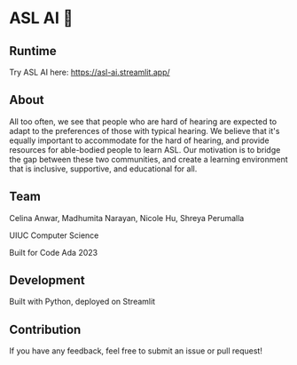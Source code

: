 # ASL AI 🤟

## Runtime
Try ASL AI here: https://asl-ai.streamlit.app/

## About
All too often, we see that people who are hard of hearing are expected to adapt to the preferences of those with typical hearing. We believe that it's equally important to accommodate for the hard of hearing, and provide resources for able-bodied people to learn ASL. Our motivation is to bridge the gap between these two communities, and create a learning environment that is inclusive, supportive, and educational for all.

## Team
Celina Anwar, Madhumita Narayan, Nicole Hu, Shreya Perumalla

UIUC Computer Science

Built for Code Ada 2023

## Development
Built with Python, deployed on Streamlit

## Contribution
If you have any feedback, feel free to submit an issue or pull request!
